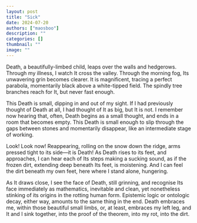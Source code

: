 ```yaml
---
layout: post
title: "Sick"
date: 2024-07-20
authors: ["maosboo"]
description: ""
categories: []
thumbnail: ""
image: ""
---
```


Death, a beautifully-limbed child, leaps over the walls and hedgerows. Through my illness, I watch It cross the valley. Through the morning fog, Its unwavering grin becomes clearer. It is magnificent, tracing a perfect parabola, momentarily black above a white-tipped field. The spindly tree branches reach for It, but never fast enough.

This Death is small, dipping in and out of my sight. If I had previously thought of Death at all, I had thought of It as big, but It is not. I remember now hearing that, often, Death begins as a small thought, and ends in a room that becomes empty. This Death is small enough to slip through the gaps between stones and momentarily disappear, like an intermediate stage of working.

Look! Look now! Reappearing, rolling on the snow down the ridge, arms pressed tight to its side—it is Death! As Death rises to its feet, and approaches, I can hear each of Its steps making a sucking sound, as if the frozen dirt, extending deep beneath Its feet, is moistening. And I can feel the dirt beneath my own feet, here where I stand alone, hungering.

As It draws close, I see the face of Death, still grinning, and recognise Its face immediately as mathematics, inevitable and clean, yet nonetheless stinking of its origins in the rotting human form. Epistemic logic or ontologic decay, either way, amounts to the same thing in the end. Death embraces me, within those beautiful small limbs, or, at least, embraces my left leg, and It and I sink together, into the proof of the theorem, into my rot, into the dirt.
